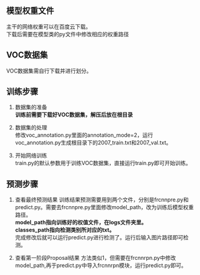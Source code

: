 ## 模型权重文件
主干的网络权重可以在百度云下载。  
下载后需要在模型类的py文件中修改相应的权重路径

## VOC数据集
VOC数据集需自行下载并进行划分。 

## 训练步骤
1. 数据集的准备   
**训练前需要下载好VOC数据集，解压后放在根目录**  

2. 数据集的处理   
修改voc_annotation.py里面的annotation_mode=2，运行voc_annotation.py生成根目录下的2007_train.txt和2007_val.txt。   

3. 开始网络训练   
train.py的默认参数用于训练VOC数据集，直接运行train.py即可开始训练。   

## 预测步骤  
1. 查看最终预测结果
训练结果预测需要用到两个文件，分别是frcnnpre.py和predict.py。需要去frcnnpre.py里面修改model_path，改为训练后模型权重路径。   
**model_path指向训练好的权值文件，在logs文件夹里。   
classes_path指向检测类别所对应的txt。**   
完成修改后就可以运行predict.py进行检测了。运行后输入图片路径即可检测。  

2. 查看第一阶段Proposal结果
方法类似1，但需要在frcnnrpn.py中修改model_path,再于predict.py中导入frcnnrpn模块，运行predict.py即可。